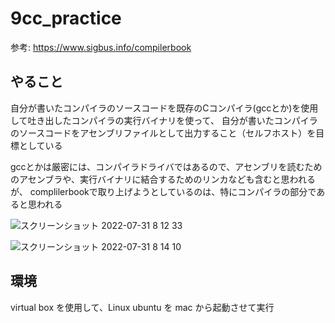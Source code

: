 # 9cc_practice

参考: https://www.sigbus.info/compilerbook

## やること

自分が書いたコンパイラのソースコードを既存のCコンパイラ(gccとか)を使用して吐き出したコンパイラの実行バイナリを使って、
自分が書いたコンパイラのソースコードをアセンブリファイルとして出力すること（セルフホスト）を目標としている

gccとかは厳密には、コンパイラドライバではあるので、アセンブリを読むためのアセンブラや、実行バイナリに結合するためのリンカなども含むと思われるが、
complilerbookで取り上げようとしているのは、特にコンパイラの部分であると思われる

![スクリーンショット 2022-07-31 8 12 33](https://user-images.githubusercontent.com/16571394/182003156-e24efe31-e4e6-48f8-be12-3c3d58c1151b.png)

![スクリーンショット 2022-07-31 8 14 10](https://user-images.githubusercontent.com/16571394/182003184-23511ecd-08ec-4208-9f20-7f7e16e832b3.png)

## 環境

virtual box を使用して、Linux ubuntu を mac から起動させて実行

